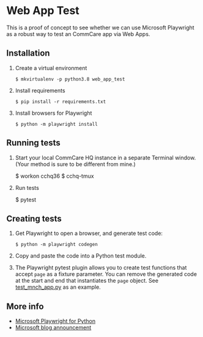 Web App Test
============

This is a proof of concept to see whether we can use Microsoft
Playwright as a robust way to test an CommCare app via Web Apps.


Installation
------------

1. Create a virtual environment

       $ mkvirtualenv -p python3.8 web_app_test

2. Install requirements

       $ pip install -r requirements.txt

3. Install browsers for Playwright

       $ python -m playwright install


Running tests
-------------

1. Start your local CommCare HQ instance in a separate Terminal window.
   (Your method is sure to be different from mine.)

      $ workon cchq36
      $ cchq-tmux

2. Run tests

    $ pytest


Creating tests
--------------

1. Get Playwright to open a browser, and generate test code:

       $ python -m playwright codegen

2. Copy and paste the code into a Python test module.

3. The Playwright pytest plugin allows you to create test functions
   that accept `page` as a fixture parameter. You can remove the
   generated code at the start and end that instantiates the `page`
   object. See [test_mnch_app.py](test_mnch_app.py) as an example.


More info
---------

* [Microsoft Playwright for Python](https://github.com/microsoft/playwright-python)
* [Microsoft blog announcement](https://devblogs.microsoft.com/python/announcing-playwright-for-python-reliable-end-to-end-testing-for-the-web/)

